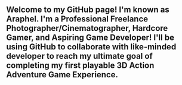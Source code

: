 ## Welcome to my GitHub page! I'm known as Araphel. I'm a Professional Freelance Photographer/Cinematographer, Hardcore Gamer, and Aspiring Game Developer! I'll be using GitHub to collaborate with like-minded developer to reach my ultimate goal of completing my first playable 3D Action Adventure Game Experience.

<!--
**Araqhel/Araqhel** is a ✨ _special_ ✨ repository because its `README.md` (this file) appears on your GitHub profile.

Here are some ideas to get you started:

- 🔭 I’m currently working on ...
- 🌱 I’m currently learning ...
- 👯 I’m looking to collaborate on ...
- 🤔 I’m looking for help with ...
- 💬 Ask me about ...
- 📫 How to reach me: ...
- 😄 Pronouns: ...
- ⚡ Fun fact: ...
-->
